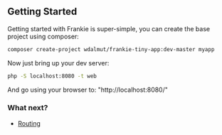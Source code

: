 ## Getting Started

Getting started with Frankie is super-simple, you can create the base project
using composer:

```sh
composer create-project wdalmut/frankie-tiny-app:dev-master myapp
```

Now just bring up your dev server:

```sh
php -S localhost:8080 -t web
```

And go using your browser to: "http://localhost:8080/"

### What next?

 * [Routing](routing)
